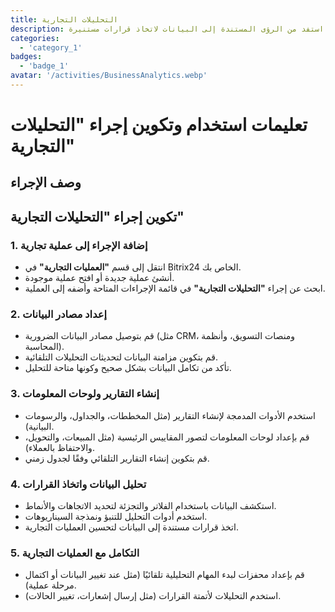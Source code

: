 ```yaml
---
title: التحليلات التجارية
description: استفد من الرؤى المستندة إلى البيانات لاتخاذ قرارات مستنيرة.
categories: 
  - 'category_1'
badges: 
  - 'badge_1'
avatar: '/activities/BusinessAnalytics.webp'
---
```

# تعليمات استخدام وتكوين إجراء "التحليلات التجارية"

## وصف الإجراء

## **تكوين إجراء "التحليلات التجارية"**

### 1. إضافة الإجراء إلى عملية تجارية
- انتقل إلى قسم **"العمليات التجارية"** في Bitrix24 الخاص بك.
- أنشئ عملية جديدة أو افتح عملية موجودة.
- ابحث عن إجراء **"التحليلات التجارية"** في قائمة الإجراءات المتاحة وأضفه إلى العملية.

### 2. إعداد مصادر البيانات
- قم بتوصيل مصادر البيانات الضرورية (مثل CRM، ومنصات التسويق، وأنظمة المحاسبة).
- قم بتكوين مزامنة البيانات لتحديثات التحليلات التلقائية.
- تأكد من تكامل البيانات بشكل صحيح وكونها متاحة للتحليل.

### 3. إنشاء التقارير ولوحات المعلومات
- استخدم الأدوات المدمجة لإنشاء التقارير (مثل المخططات، والجداول، والرسومات البيانية).
- قم بإعداد لوحات المعلومات لتصور المقاييس الرئيسية (مثل المبيعات، والتحويل، والاحتفاظ بالعملاء).
- قم بتكوين إنشاء التقارير التلقائي وفقًا لجدول زمني.

### 4. تحليل البيانات واتخاذ القرارات
- استكشف البيانات باستخدام الفلاتر والتجزئة لتحديد الاتجاهات والأنماط.
- استخدم أدوات التحليل للتنبؤ ونمذجة السيناريوهات.
- اتخذ قرارات مستندة إلى البيانات لتحسين العمليات التجارية.

### 5. التكامل مع العمليات التجارية
- قم بإعداد محفزات لبدء المهام التحليلية تلقائيًا (مثل عند تغيير البيانات أو اكتمال مرحلة عملية).
- استخدم التحليلات لأتمتة القرارات (مثل إرسال إشعارات، تغيير الحالات).
